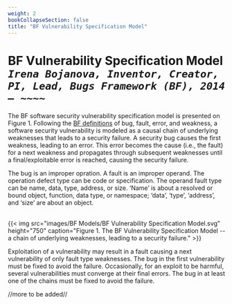 ```yaml
---
weight: 2
bookCollapseSection: false
title: "BF Vulnerability Specification Model"
---
```

# BF Vulnerability Specification Model <br/>_`Irena Bojanova, Inventor, Creator, PI, Lead, Bugs Framework (BF), 2014 – ~~~~`_

The BF software security vulnerability specification model is presented on Figure 1. Following the [BF definitions](/BF/info/vulnerability-model/bf-concepts/) of bug, fault, error, and weakness, a software security vulnerability is modeled as a causal chain of underlying weaknesses that leads to a security failure. A security bug causes the first weakness, leading to an error. This error becomes the cause (i.e., the fault) for a next weakness and propagates through subsequent weaknesses until a final/exploitable error is reached, causing the security failure.

<!-- In some cases, several vulnerabilities must be present for an exploit to be harmful. The final errors resulting from different chains converge to cause a failure (see  Figure 2). The bug in at least one of the chains must be fixed to avoid that failure.   -->
<!-- <br/>
 {{< img src="images/BF Models/BF Converging Vulnerabilities Model.svg" height="1100" caption="Figure 2. Converging software security vulnerabilities, leading to a security failure." >}}
<br/> -->

<!-- The detailed model of a formal BF specification of a software security vulnerability with N underlying weaknesses is presented on Figure 2.  -->

 The bug is an improper opration. A fault is an improper operand. The operation defect type can be code or specification. The operand fault type can be name, data, type, address, or size. ‘Name’ is about a resolved or bound object, function, data type, or namespace; ‘data’, ‘type’, ‘address’, and ‘size’ are about an object.

<br/>
{{< img src="images/BF Models/BF Vulnerability Specification Model.svg" height="750" caption="Figure 1. The BF Vulnerability Specification Model -- a chain of underlying weaknesses, leading to a security failure." >}}

<!-- 
I. Bojanova and C. E. Galhardo, "Bug, Fault, Error, or Weakness: Demystifying Software Security Vulnerabilities," IT Professional, vol. 25, no. 1, pp. 7-12, Jan.-Feb. 2023, doi: [10.1109/MITP.2023.3238631](https://doi.ieeecomputersociety.org/10.1109/MITP.2023.3238631), [Local Download](https://tsapps.nist.gov/publication/get_pdf.cfm?pub_id=936191) . -->

Exploitation of a vulnerability may result in a fault causing a next vulnerability of only fault type weaknesses. The bug in the first vulnerability must be fixed to avoid the failure. 
Occasionally, for an exploit to be harmful, several vulnerabilities must converge at their final errors. The bug in at least one of the chains must be fixed to avoid the failure.

//more to be added//
